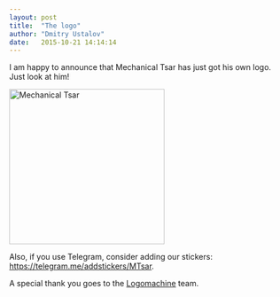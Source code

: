```yaml
---
layout: post
title:  "The logo"
author: "Dmitry Ustalov"
date:   2015-10-21 14:14:14
---
```


I am happy to announce that Mechanical Tsar has just got his own logo. Just look at him!

<div class="align-center">
  <img src="https://media.githubusercontent.com/media/mtsar/mtsar.github.io/master/media/logo.png" alt="Mechanical Tsar" style="height: 20em">
</div>

Also, if you use Telegram, consider adding our stickers: <https://telegram.me/addstickers/MTsar>.

A special thank you goes to the [Logomachine](http://logomachine.ru/) team.
